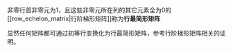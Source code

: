 非零行首非零元为$1$，且这些非零元所在列的其它元素全为$0$的[[row_echelon_matrix|行阶梯形矩阵]]称为**行最简形矩阵**

显然任何矩阵都可通过初等行变换化为行最简形矩阵，参考行阶梯形矩阵相关的证明。